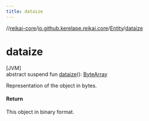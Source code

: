 ```yaml
---
title: dataize
---
```

//[reikai-core](../../../index.html)/[io.github.kerelape.reikai.core](../index.html)/[Entity](index.html)/[dataize](dataize.html)



# dataize



[JVM]\
abstract suspend fun [dataize](dataize.html)(): [ByteArray](https://kotlinlang.org/api/latest/jvm/stdlib/kotlin/-byte-array/index.html)



Representation of the object in bytes.



#### Return



This object in binary format.




